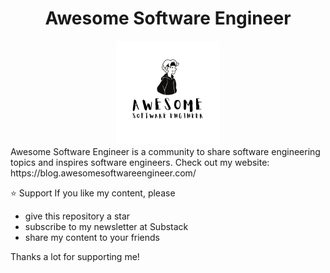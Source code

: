 <div align="center" width="100%">
    <h1>Awesome Software Engineer</h1>
    <img width="33%" src="./assets/awesome-software-engineer.png">
</div>
Awesome Software Engineer is a community to share software engineering topics and inspires software engineers. Check out my website: https://blog.awesomesoftwareengineer.com/

⭐ Support
If you like my content, please 
- give this repository a star
- subscribe to my newsletter at Substack
- share my content to your friends

Thanks a lot for supporting me!